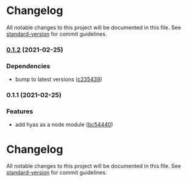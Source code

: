 # Changelog

All notable changes to this project will be documented in this file. See [standard-version](https://github.com/conventional-changelog/standard-version) for commit guidelines.

### [0.1.2](https://github.com/h-enk/hyas-child-theme/compare/v0.1.1...v0.1.2) (2021-02-25)


### Dependencies

* bump to latest versions ([c235439](https://github.com/h-enk/hyas-child-theme/commit/c23543934c4fe4486cbadef223596c1f6d098e4a))

### 0.1.1 (2021-02-25)


### Features

* add hyas as a node module ([bc54440](https://github.com/h-enk/hyas-child-theme/commit/bc54440542bddc593ceb5904d42656eb00883420))

# Changelog

All notable changes to this project will be documented in this file. See [standard-version](https://github.com/conventional-changelog/standard-version) for commit guidelines.
